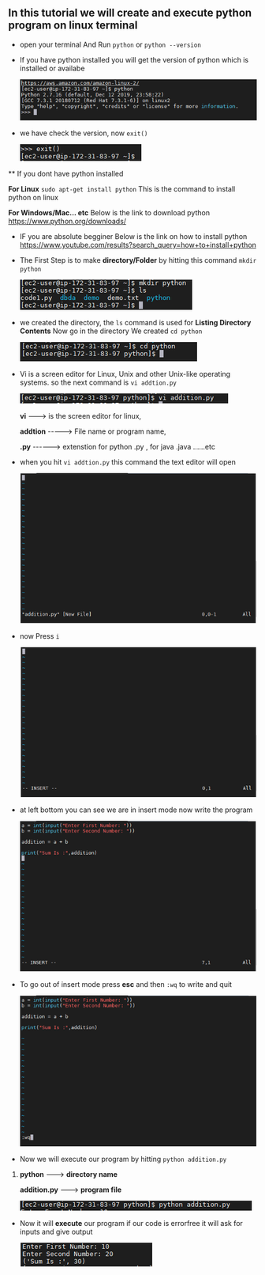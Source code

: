 ## In this tutorial we will create and execute python program on linux terminal
* open your terminal And Run `python` or `python --version`
* If you have python installed you will get the version of python which is installed or availabe

  ![](images/1.PNG)

* we have check the version, now `exit()`


  ![](images/2.PNG)

** If you dont have python installed 

**For Linux** `sudo apt-get install python` 
This is the command to install python on linux 

**For Windows/Mac... etc** Below is the link to download python
<https://www.python.org/downloads/>

* IF you are absolute begginer Below is the link on how to install python
<https://www.youtube.com/results?search_query=how+to+install+python>

* The First Step is to make **directory/Folder** by hitting this command `mkdir python`


   ![](images/3.PNG)


* we created the directory, the `ls` command is used for **Listing Directory Contents**
Now go in the directory We created `cd python`


  ![](images/4.PNG)


* Vi is a screen editor for Linux, Unix and other Unix-like operating systems. 
so the next command is `vi addtion.py`


   ![](images/5.PNG)

   **vi** ---> is the screen editor for linux,

   **addtion** -----> File name or program name,

   **.py** ------> extenstion for python .py , for java .java ......etc

* when you hit `vi addtion.py` this command the text editor will open


  ![](images/6.PNG)


* now Press `i` 

  ![](images/7.PNG)

* at left bottom you can see we are in insert mode 
now write the program

  ![](images/8.PNG)

* To go out of insert mode press **esc**
and then `:wq` to write and quit

  ![](images/9.PNG)

* Now we will execute our program by hitting 
`python addition.py`
1. **python** ---> **directory name**

   **addition.py** ---> **program file**


   ![](images/10.PNG)


* Now it will **execute** our program 
if our code is errorfree it will ask for inputs
and give output


  ![](images/11.PNG)








